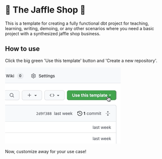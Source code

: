 # 🥪 The Jaffle Shop 🦘

This is a template for creating a fully functional dbt project for teaching, learning, writing, demoing, or any other scenarios where you need a basic project with a synthesized jaffle shop business.

## How to use

Click the big green 'Use this template' button and 'Create a new repository'.

![Click use template](.github/static/use-template.gif)

Now, customize away for your use case!
